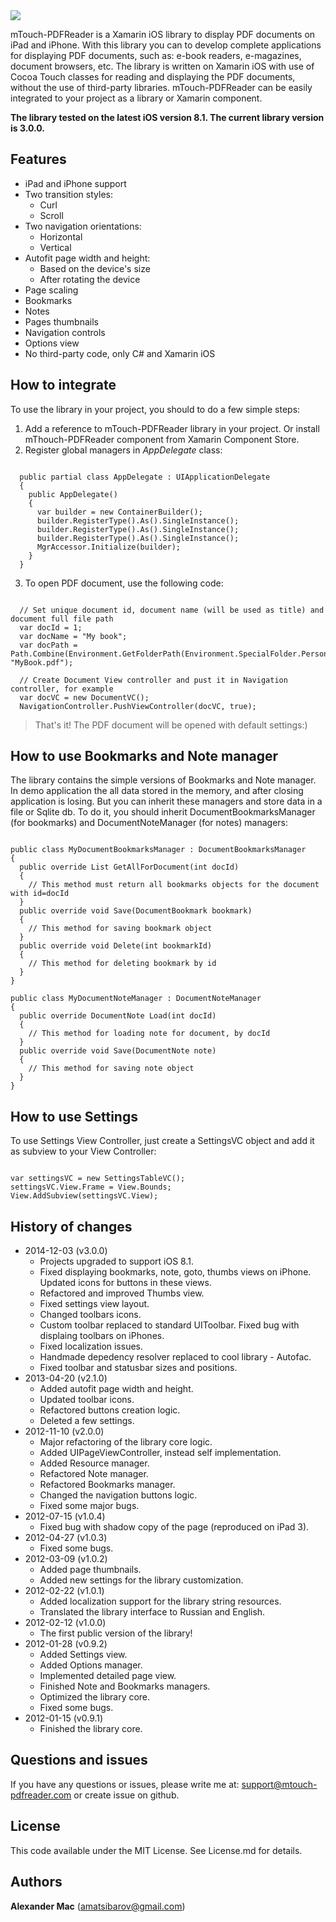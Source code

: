 <img src="https://github.com/AlexanderMac/mTouch-PDFReader/blob/master/Images/header-logo.gif"/>

mTouch-PDFReader is a Xamarin iOS library to display PDF documents on iPad and iPhone. With this library you can to develop complete applications for displaying PDF documents, such as: e-book readers, e-magazines, document browsers, etc. The library is written on Xamarin iOS with use of Cocoa Touch classes for reading and displaying the PDF documents, without the use of third-party libraries. mTouch-PDFReader can be easily integrated to your project as a library or Xamarin component.

**The library tested on the latest iOS version 8.1.
The current library version is 3.0.0.**


## Features

* iPad and iPhone support
* Two transition styles:
  * Curl
  * Scroll
* Two navigation orientations:
  * Horizontal
  * Vertical
* Autofit page width and height:
  * Based on the device's size
  * After rotating the device
* Page scaling
* Bookmarks
* Notes
* Pages thumbnails
* Navigation controls
* Options view
* No third-party code, only C# and Xamarin iOS

## How to integrate
To use the library in your project, you should to do a few simple steps:

1. Add a reference to mTouch-PDFReader library in your project. Or install mThouch-PDFReader component from Xamarin Component Store.
2. Register global managers in *AppDelegate* class:
<pre><code>
  public partial class AppDelegate : UIApplicationDelegate 
  {   
    public AppDelegate()
    {
      var builder = new ContainerBuilder();
      builder.RegisterType<MyDocumentBookmarksManager>().As<IDocumentBookmarksManager>().SingleInstance();
      builder.RegisterType<MyDocumentNoteManager>().As<IDocumentNoteManager>().SingleInstance();
      builder.RegisterType<SettingsManager>().As<ISettingsManager>().SingleInstance();
      MgrAccessor.Initialize(builder);
    }
  }
</pre></code>
3. To open PDF document, use the following code:
<pre><code>
  // Set unique document id, document name (will be used as title) and document full file path
  var docId = 1;
  var docName = "My book";
  var docPath = Path.Combine(Environment.GetFolderPath(Environment.SpecialFolder.Personal), "MyBook.pdf");
    
  // Create Document View controller and pust it in Navigation controller, for example 
  var docVC = new DocumentVC();   
  NavigationController.PushViewController(docVC, true);
</pre></code>

> That's it! The PDF document will be opened with default settings:)

## How to use Bookmarks and Note manager
The library contains the simple versions of Bookmarks and Note manager. In demo application the all data stored in the memory, and after closing application is losing. But you can inherit these managers and store data in a file or Sqlite db. To do it, you should inherit DocumentBookmarksManager (for bookmarks) and DocumentNoteManager (for notes) managers:
<pre><code>
public class MyDocumentBookmarksManager : DocumentBookmarksManager
{
  public override List<DocumentBookmark> GetAllForDocument(int docId)
  {
    // This method must return all bookmarks objects for the document with id=docId
  }
  public override void Save(DocumentBookmark bookmark)
  {
    // This method for saving bookmark object
  }
  public override void Delete(int bookmarkId)
  {
    // This method for deleting bookmark by id
  }
}

public class MyDocumentNoteManager : DocumentNoteManager
{
  public override DocumentNote Load(int docId)
  {
    // This method for loading note for document, by docId
  }
  public override void Save(DocumentNote note)
  {
    // This method for saving note object
  }
}
</pre></code>

## How to use Settings
To use Settings View Controller, just create a SettingsVC object and add it as subview to your View Controller:
<pre><code>
var settingsVC = new SettingsTableVC();
settingsVC.View.Frame = View.Bounds;
View.AddSubview(settingsVC.View);
</pre></code>

## History of changes
- 2014-12-03 (v3.0.0)
  - Projects upgraded to support iOS 8.1.
  - Fixed displaying bookmarks, note, goto, thumbs views on iPhone. Updated icons for buttons in these views.
  - Refactored and improved Thumbs view.
  - Fixed settings view layout.
  - Changed toolbars icons.
  - Custom toolbar replaced to standard UIToolbar. Fixed bug with displaing toolbars on iPhones. 
  - Fixed localization issues.
  - Handmade depedency resolver replaced to cool library - Autofac.
  - Fixed toolbar and statusbar sizes and positions.
- 2013-04-20 (v2.1.0)
  - Added autofit page width and height.
  - Updated toolbar icons.
  - Refactored buttons creation logic.
  - Deleted a few settings.
- 2012-11-10 (v2.0.0)
  - Major refactoring of the library core logic.
  - Added UIPageViewController, instead self implementation.
  - Added Resource manager.
  - Refactored Note manager.
  - Refactored Bookmarks manager.
  - Changed the navigation buttons logic.
  - Fixed some major bugs.
- 2012-07-15 (v1.0.4)
  - Fixed bug with shadow copy of the page (reproduced on iPad 3).
- 2012-04-27 (v1.0.3)
  - Fixed some bugs.
- 2012-03-09 (v1.0.2)
  - Added page thumbnails.
  - Added new settings for the library customization.
- 2012-02-22 (v1.0.1)
  - Added localization support for the library string resources.
  - Translated the library interface to Russian and English.
- 2012-02-12 (v1.0.0)
  - The first public version of the library!
- 2012-01-28 (v0.9.2)
  - Added Settings view.
  - Added Options manager.
  - Implemented detailed page view.
  - Finished Note and Bookmarks managers.
  - Optimized the library core.
  - Fixed some bugs.
- 2012-01-15 (v0.9.1)
  - Finished the library core.


## Questions and issues
If you have any questions or issues, please write me at: [support@mtouch-pdfreader.com](mailto:support@mtouch-pdfreader.com) or create issue on github.

## License
This code available under the MIT License.
See License.md for details.  

## Authors

**Alexander Mac** ([amatsibarov@gmail.com](mailto:amatsibarov@gmail.com))

